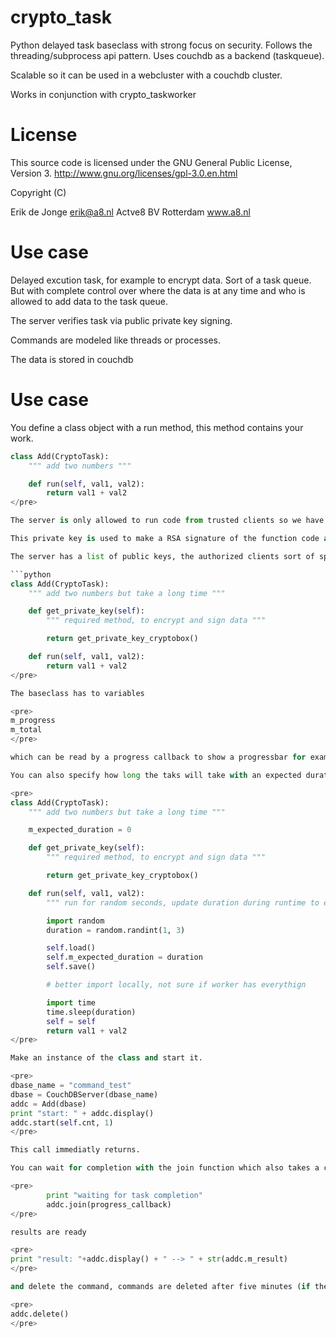 crypto_task
============

Python delayed task baseclass with strong focus on security. Follows the threading/subprocess api pattern. Uses couchdb as a backend (taskqueue).

Scalable so it can be used in a webcluster with a couchdb cluster.

Works in conjunction with crypto_taskworker

License
===========

This source code is licensed under the GNU General Public License,
Version 3. http://www.gnu.org/licenses/gpl-3.0.en.html

Copyright (C)

Erik de Jonge <erik@a8.nl>
Actve8 BV
Rotterdam
www.a8.nl


Use case
===========

Delayed excution task, for example to encrypt data. Sort of a task queue. But with complete control over where the data is at any time and who is allowed to add data to
the task queue.

The server verifies task via public private key signing.

Commands are modeled like threads or processes.

The data is stored in couchdb


Use case
===========

You define a class object with a run method, this method contains your work.

```python
class Add(CryptoTask):
    """ add two numbers """

    def run(self, val1, val2):
        return val1 + val2
</pre>

The server is only allowed to run code from trusted clients so we have to private a private key to the base class.

This private key is used to make a RSA signature of the function code and the function parameters.

The server has a list of public keys, the authorized clients sort of speak.

```python
class Add(CryptoTask):
    """ add two numbers but take a long time """

    def get_private_key(self):
        """ required method, to encrypt and sign data """

        return get_private_key_cryptobox()

    def run(self, val1, val2):
        return val1 + val2
</pre>

The baseclass has to variables

<pre>
m_progress
m_total
</pre>

which can be read by a progress callback to show a progressbar for example

You can also specify how long the taks will take with an expected duration.

<pre>
class Add(CryptoTask):
    """ add two numbers but take a long time """

    m_expected_duration = 0

    def get_private_key(self):
        """ required method, to encrypt and sign data """

        return get_private_key_cryptobox()

    def run(self, val1, val2):
        """ run for random seconds, update duration during runtime to enable progress monitoring """

        import random
        duration = random.randint(1, 3)

        self.load()
        self.m_expected_duration = duration
        self.save()

        # better import locally, not sure if worker has everythign

        import time
        time.sleep(duration)
        self = self
        return val1 + val2
</pre>

Make an instance of the class and start it.

<pre>
dbase_name = "command_test"
dbase = CouchDBServer(dbase_name)
addc = Add(dbase)
print "start: " + addc.display()
addc.start(self.cnt, 1)
</pre>

This call immediatly returns.

You can wait for completion with the join function which also takes a callback for progress monitoring.

<pre>
        print "waiting for task completion"
        addc.join(progress_callback)
</pre>

results are ready

<pre>
print "result: "+addc.display() + " --> " + str(addc.m_result)
</pre>

and delete the command, commands are deleted after five minutes (if they are not running anymore)

<pre>
addc.delete()
</pre>
